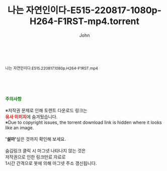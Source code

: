 ﻿---
layout: post
title:  "나는 자연인이다-E515-220817-1080p-H264-F1RST-mp4.torrent"
author: John
categories: [ 방송/음악 ]
tags: [  ]
image:  
description: "나는 자연인이다-E515-220817-1080p-H264-F1RST-mp4 torrent 정보 공유"
toc: true
toc_sticky: true
---

<br>
<div class="view-img">
<a class="view_image" href="http://torrentmobile61.com/bbs/view_image.php?fn=%2Fdata%2Ffile%2Fmusic%2F469716874_k4Lc3Vgb_9e98ba01c2efa9cd0e61dad88b8c3a7f2fc15ed2.jpg" target="_blank"><img alt="" class="img-tag" content="http://torrentmobile61.com/data/file/music/469716874_k4Lc3Vgb_9e98ba01c2efa9cd0e61dad88b8c3a7f2fc15ed2.jpg" itemprop="image" src="http://torrentmobile61.com/data/file/music/469716874_k4Lc3Vgb_9e98ba01c2efa9cd0e61dad88b8c3a7f2fc15ed2.jpg"/></a></div><div class="view-content" itemprop="description">
<p><span style="font-size:12px;">나는 자연인이다.E515.220817.1080p.H264-F1RST.mp4</span> </p> </div>
    
<br><br><br>
<p data-ke-size="size16"><b><span style="color: green;">주의사항</span></b><br /><br />※저작권 문제로 인해 토렌트 다운로드 링크는<br /><b><span style="color: red;">유사 이미지</span></b>에 숨겨뒀습니다.<br />※Due to copyright issues, the torrent download link is hidden where it looks like an image.<br /><br /><b>'설마'</b>싶은 것까지 확인해 보세요.<br /><br />숨김링크 클릭 시 마그넷 나타나지 않는 것은<br />저작권으로 인한 링크만료 자료로<br />1시간 간격으로 봇에 의해 마그넷 주소 갱신됩니다.</p>
